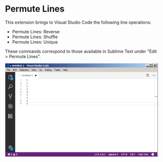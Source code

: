 # Permute Lines

This extension brings to Visual Studio Code the following line operations:

- Permute Lines: Reverse
- Permute Lines: Shuffle
- Permute Lines: Unique

These commands correspond to those available in Sublime Text under "Edit > Permute Lines".

![Demo](https://github.com/earshinov/vscode-permute-lines/raw/master/doc/demo.gif)

